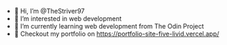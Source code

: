 - 👋 Hi, I’m @TheStriver97
- 👀 I’m interested in web development
- 🌱 I’m currently learning web development from The Odin Project
- 💞️ Checkout my portfolio on https://portfolio-site-five-livid.vercel.app/

<!---
TheStriver97/TheStriver97 is a ✨ special ✨ repository because its `README.md` (this file) appears on your GitHub profile.
You can click the Preview link to take a look at your changes.
--->
